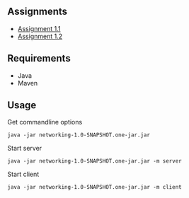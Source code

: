 
## Assignments

* [Assignment 1.1](https://github.com/jherrlin/Computer-Networks-1DV701/blob/master/images/assignment1.1.png)
* [Assignment 1.2](https://github.com/jherrlin/Computer-Networks-1DV701/tree/v1.2)

## Requirements

* Java
* Maven

## Usage

Get commandline options

```shell
java -jar networking-1.0-SNAPSHOT.one-jar.jar
```

Start server

```shell
java -jar networking-1.0-SNAPSHOT.one-jar.jar -m server
```

Start client

```shell
java -jar networking-1.0-SNAPSHOT.one-jar.jar -m client
```  